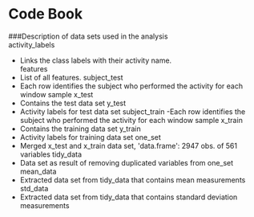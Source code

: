 # Code Book
###Description of data sets used in the analysis  
activity_labels
- Links the class labels with their activity name.  
features
- List of all features.
subject_test
- Each row identifies the subject who performed the activity for each window sample
x_test
- Contains the test data set
y_test
- Activity labels for test data set
subject_train
-Each row identifies the subject who performed the activity for each window sample
x_train
- Contains the training data set
y_train
- Activity labels for training data set
one_set
- Merged x_test and x_train data set, 'data.frame':  2947 obs. of  561 variables
tidy_data
- Data set as result of removing duplicated variables from one_set
mean_data
- Extracted data set from tidy_data that contains mean measurements
std_data
- Extracted data set from tidy_data that contains standard deviation measurements
